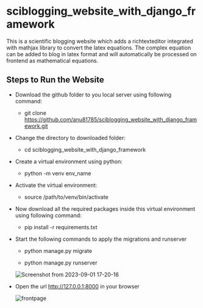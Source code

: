 # sciblogging_website_with_django_framework
This is a scientific blogging website which adds a richtexteditor integrated with mathjax library to convert the latex equations. The complex equation can be added to blog in latex format and will automatically be processed on frontend as mathematical equations.

## Steps to Run the Website

* Download the github folder to you local server using following command:

  * git clone https://github.com/anu81785/sciblogging_website_with_django_framework.git

* Change the directory to downloaded folder:
   
   * cd sciblogging_website_with_django_framework

* Create a virtual environment using python:
  
  * python -m venv env_name

* Activate the virtual environment:
   
   * source /path/to/venv/bin/activate

* Now download all the required packages inside this virtual environment using following command:
    
   * pip install -r requirements.txt

* Start the following commands to apply the migrations and runserver
    
   * python manage.py migrate
   
   * python manage.py runserver
     
   ![Screenshot from 2023-09-01 17-20-16](https://github.com/anu81785/brain_tumor_classification_into_17_classes/assets/89373629/3de9c5eb-f486-4af3-b1be-61d97c5df148)

* Open the url http://127.0.0.1:8000 in your browser
  

  ![frontpage](https://github.com/anu81785/sciblogging_website_with_django_framework/assets/89373629/f121d3e1-1403-488b-a0e2-152ba33008d1)

